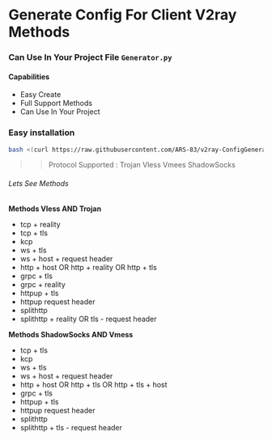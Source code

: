 # Generate Config For Client V2ray Methods 

### Can Use In Your Project File ```Generator.py```



#### Capabilities
- Easy Create 
- Full Support Methods
- Can Use In Your Project 

### Easy installation
```sh
bash <(curl https://raw.githubusercontent.com/ARS-83/v2ray-ConfigGenerator/refs/heads/main/install.sh)
```

>> Protocol Supported : Trojan Vless Vmees ShadowSocks 

###### Lets See Methods

**Methods Vless AND Trojan** 

- tcp + reality
- tcp + tls
- kcp 
- ws + tls
- ws + host + request header
- http + host OR http + reality OR http + tls
- grpc + tls 
- grpc + reality
- httpup + tls
- httpup request header
- splithttp 
- splithttp + reality OR tls - request header

**Methods ShadowSocks AND Vmess**

- tcp + tls
- kcp 
- ws + tls
- ws + host + request header
- http + host OR http + tls OR http + tls + host
- grpc + tls 
- httpup + tls
- httpup request header
- splithttp 
- splithttp +  tls - request header


